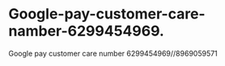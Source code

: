 # Google-pay-customer-care-namber-6299454969.
Google pay customer care number 6299454969//8969059571
